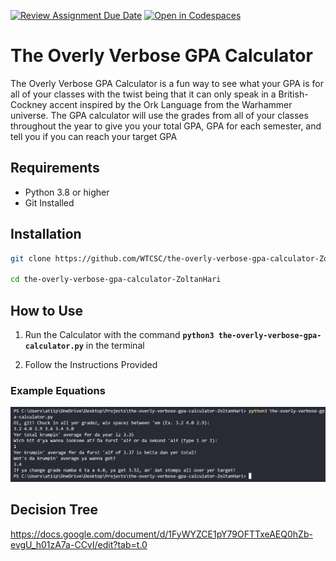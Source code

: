 [![Review Assignment Due Date](https://classroom.github.com/assets/deadline-readme-button-22041afd0340ce965d47ae6ef1cefeee28c7c493a6346c4f15d667ab976d596c.svg)](https://classroom.github.com/a/38izMa6v)
[![Open in Codespaces](https://classroom.github.com/assets/launch-codespace-2972f46106e565e64193e422d61a12cf1da4916b45550586e14ef0a7c637dd04.svg)](https://classroom.github.com/open-in-codespaces?assignment_repo_id=21070649)

# The Overly Verbose GPA Calculator

The Overly Verbose GPA Calculator is a fun way to see what your GPA is for all of your classes with the twist being that it can only speak in a British-Cockney accent inspired by the Ork Language from the Warhammer universe. The GPA calculator will use the grades from all of your classes throughout the year to give you your total GPA, GPA for each semester, and tell you if you can reach your target GPA

## Requirements
- Python 3.8 or higher
- Git Installed


## Installation
```bash
git clone https://github.com/WTCSC/the-overly-verbose-gpa-calculator-ZoltanHari.git

cd the-overly-verbose-gpa-calculator-ZoltanHari
```

## How to Use

1. Run the Calculator with the command **`python3 the-overly-verbose-gpa-calculator.py`** in the terminal
 
2. Follow the Instructions Provided

### Example Equations

![Example image of the GPA calculator being used](images/verbose_calculator.png.png)

## Decision Tree

https://docs.google.com/document/d/1FyWYZCE1pY79OFTTxeAEQ0hZb-evgU_h01zA7a-CCvI/edit?tab=t.0